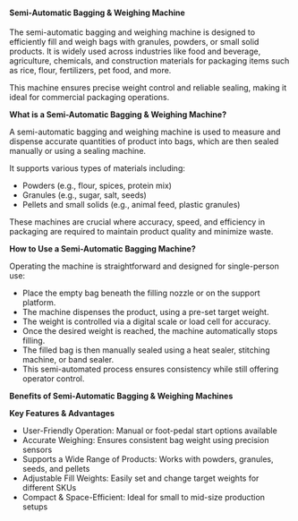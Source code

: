 #### **Semi-Automatic Bagging & Weighing Machine**

The semi-automatic bagging and weighing machine is designed to efficiently fill and weigh bags with granules, powders, or small solid products. It is widely used across industries like food and beverage, agriculture, chemicals, and construction materials for packaging items such as rice, flour, fertilizers, pet food, and more.

This machine ensures precise weight control and reliable sealing, making it ideal for commercial packaging operations.

**What is a Semi-Automatic Bagging & Weighing Machine?**

A semi-automatic bagging and weighing machine is used to measure and dispense accurate quantities of product into bags, which are then sealed manually or using a sealing machine.

It supports various types of materials including:

- Powders (e.g., flour, spices, protein mix)
- Granules (e.g., sugar, salt, seeds)
- Pellets and small solids (e.g., animal feed, plastic granules)

These machines are crucial where accuracy, speed, and efficiency in packaging are required to maintain product quality and minimize waste.

**How to Use a Semi-Automatic Bagging Machine?**

Operating the machine is straightforward and designed for single-person use:

- Place the empty bag beneath the filling nozzle or on the support platform.
- The machine dispenses the product, using a pre-set target weight.
- The weight is controlled via a digital scale or load cell for accuracy.
- Once the desired weight is reached, the machine automatically stops filling.
- The filled bag is then manually sealed using a heat sealer, stitching machine, or band sealer.
- This semi-automated process ensures consistency while still offering operator control.

**Benefits of Semi-Automatic Bagging & Weighing Machines**

**Key Features & Advantages**

- User-Friendly Operation: Manual or foot-pedal start options available
- Accurate Weighing: Ensures consistent bag weight using precision sensors
- Supports a Wide Range of Products: Works with powders, granules, seeds, and pellets
- Adjustable Fill Weights: Easily set and change target weights for different SKUs
- Compact & Space-Efficient: Ideal for small to mid-size production setups

